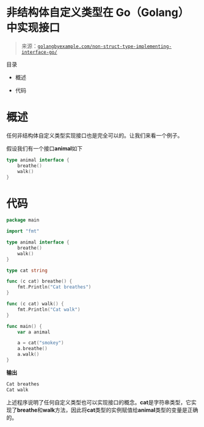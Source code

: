 <!--yml

类别：未分类

日期：2024-10-13 06:22:52

-->

# 非结构体自定义类型在 Go（Golang）中实现接口

> 来源：[`golangbyexample.com/non-struct-type-implementing-interface-go/`](https://golangbyexample.com/non-struct-type-implementing-interface-go/)

目录

+   概述

+   代码

# **概述**

任何非结构体自定义类型实现接口也是完全可以的。让我们来看一个例子。

假设我们有一个接口**animal**如下

```go
type animal interface {
    breathe()
    walk()
}
```

# **代码**

```go
package main

import "fmt"

type animal interface {
	breathe()
	walk()
}

type cat string

func (c cat) breathe() {
	fmt.Println("Cat breathes")
}

func (c cat) walk() {
	fmt.Println("Cat walk")
}

func main() {
	var a animal

	a = cat("smokey")
	a.breathe()
	a.walk()
}
```

**输出**

```go
Cat breathes
Cat walk
```

上述程序说明了任何自定义类型也可以实现接口的概念。**cat**是字符串类型，它实现了**breathe**和**walk**方法，因此将**cat**类型的实例赋值给**animal**类型的变量是正确的。


